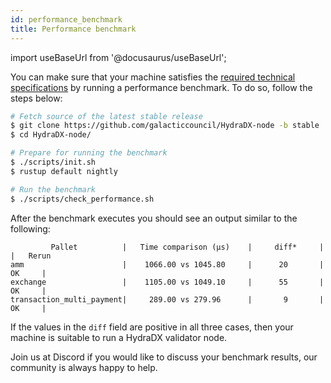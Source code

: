 ```yaml
---
id: performance_benchmark
title: Performance benchmark
---
```


import useBaseUrl from '@docusaurus/useBaseUrl';

You can make sure that your machine satisfies the [required technical specifications](/node_setup#00-required-technical-specifications) by running a performance benchmark. To do so, follow the steps below:

```bash
# Fetch source of the latest stable release
$ git clone https://github.com/galacticcouncil/HydraDX-node -b stable
$ cd HydraDX-node/

# Prepare for running the benchmark
$ ./scripts/init.sh
$ rustup default nightly

# Run the benchmark
$ ./scripts/check_performance.sh
```

After the benchmark executes you should see an output similar to the following:

```
         Pallet          |   Time comparison (µs)    |     diff*     |            |   Rerun
amm                      |    1066.00 vs 1045.80     |      20       |     OK     |
exchange                 |    1105.00 vs 1049.10     |      55       |     OK     |
transaction_multi_payment|     289.00 vs 279.96      |       9       |     OK     |
```

If the values in the `diff` field are positive in all three cases, then your machine is suitable to run a HydraDX validator node.

Join us at Discord if you would like to discuss your benchmark results, our community is always happy to help.
